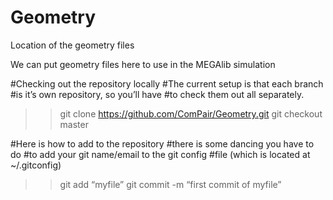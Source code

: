 # Geometry
Location of the geometry files

We can put geometry files here to use in the MEGAlib simulation

#Checking out the repository locally 
#The current setup is that each branch
#is it’s own repository, so you’ll have
#to check them out all separately. 

>>git clone https://github.com/ComPair/Geometry.git
>>git checkout master

#Here is how to add to the repository
#there is some dancing you have to do 
#to add your git name/email to the git config 
#file (which is located at ~/.gitconfig)

>>git add “myfile”
>>git commit -m “first commit of myfile” 


